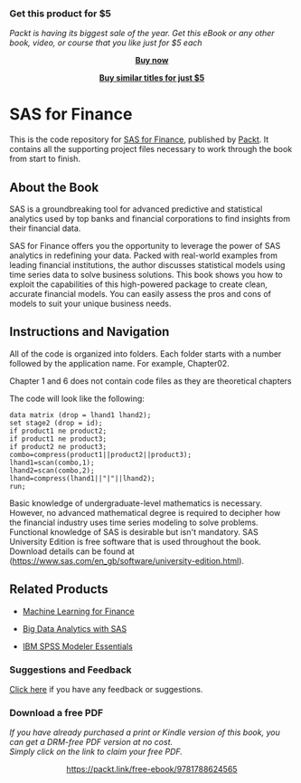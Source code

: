 
### Get this product for $5

<i>Packt is having its biggest sale of the year. Get this eBook or any other book, video, or course that you like just for $5 each</i>


<b><p align='center'>[Buy now](https://packt.link/9781788624565)</p></b>


<b><p align='center'>[Buy similar titles for just $5](https://subscription.packtpub.com/search)</p></b>


# SAS for Finance
This is the code repository for [SAS for Finance](https://www.packtpub.com/big-data-and-business-intelligence/sas-finance?utm_source=github&utm_medium=repository&utm_campaign=9781788624565), published by [Packt](https://www.packtpub.com/?utm_source=github). It contains all the supporting project files necessary to work through the book from start to finish.
## About the Book
SAS is a groundbreaking tool for advanced predictive and statistical analytics used by top banks and financial corporations to find insights from their financial data.

SAS for Finance offers you the opportunity to leverage the power of SAS analytics in redefining your data. Packed with real-world examples from leading financial institutions, the author discusses statistical models using time series data to solve business solutions. This book shows you how to exploit the capabilities of this high-powered package to create clean, accurate financial models. You can easily assess the pros and cons of models to suit your unique business needs.
## Instructions and Navigation
All of the code is organized into folders. Each folder starts with a number followed by the application name. For example, Chapter02.

Chapter 1 and 6 does not contain code files as they are theoretical chapters

The code will look like the following:
```
data matrix (drop = lhand1 lhand2);
set stage2 (drop = id);
if product1 ne product2;
if product1 ne product3;
if product2 ne product3;
combo=compress(product1||product2||product3);
lhand1=scan(combo,1);
lhand2=scan(combo,2);
lhand=compress(lhand1||"|"||lhand2);
run;
```

Basic knowledge of undergraduate-level mathematics is necessary. However, no advanced mathematical degree is required to decipher how the financial industry uses time series modeling to solve problems. Functional knowledge of SAS is desirable but isn't mandatory.
SAS University Edition is free software that is used throughout the book. Download details can be found at (https://www.sas.com/en_gb/software/university-edition.html).

## Related Products
* [Machine Learning for Finance](https://www.packtpub.com/big-data-and-business-intelligence/machine-learning-finance?utm_source=github&utm_medium=repository&utm_campaign=9781789136364)

* [Big Data Analytics with SAS](https://www.packtpub.com/big-data-and-business-intelligence/big-data-analytics-sas?utm_source=github&utm_medium=repository&utm_campaign=9781788290906)

* [IBM SPSS Modeler Essentials](https://www.packtpub.com/big-data-and-business-intelligence/ibm-spss-modeler-essentials?utm_source=github&utm_medium=repository&utm_campaign=9781788291118)

### Suggestions and Feedback
[Click here](https://docs.google.com/forms/d/e/1FAIpQLSe5qwunkGf6PUvzPirPDtuy1Du5Rlzew23UBp2S-P3wB-GcwQ/viewform) if you have any feedback or suggestions.
### Download a free PDF

 <i>If you have already purchased a print or Kindle version of this book, you can get a DRM-free PDF version at no cost.<br>Simply click on the link to claim your free PDF.</i>
<p align="center"> <a href="https://packt.link/free-ebook/9781788624565">https://packt.link/free-ebook/9781788624565 </a> </p>